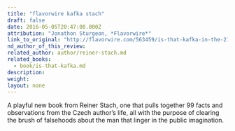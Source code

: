 ```yaml
---
title: "flavorwire kafka stach"
draft: false
date: 2016-05-05T20:47:00.000Z
attribution: "Jonathon Sturgeon, *Flavorwire*"
link_to_original: "http://flavorwire.com/563459/is-that-kafka-in-the-21st-century"
nd_author_of_this_review:
related_author: author/reiner-stach.md
related_books:
  - book/is-that-kafka.md
description:
weight:
layout: none
---
```

A playful new book from Reiner Stach, one that pulls together 99 facts and observations from the Czech author’s life, all with the purpose of clearing the brush of falsehoods about the man that linger in the public imagination.

